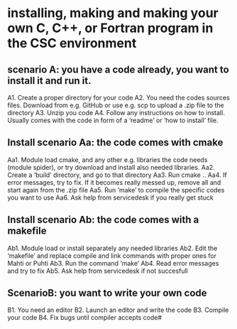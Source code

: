 # installing, making and making your own C, C++, or Fortran program in the CSC environment

## scenario A: you have a code already, you want to install it and run it.
A1. Create a proper directory for your code
A2. You need the codes sources files. Download from e.g. GitHub or use e.g. scp to upload a .zip file to the directory
A3. Unzip you code
A4. Follow any instructions on how to install. Usually comes with the code in form of a ‘readme’ or ’how to install’ file.

## Install scenario Aa: the code comes with cmake
Aa1. Module load cmake, and any other e.g. libraries the code needs (module spider), or try download and install also needed libraries.
Aa2. Create a ‘build’ directory, and go to that directory
Aa3. Run cmake ..
Aa4. If error messages, try to fix. If it becomes really messed up, remove all and start again from the .zip file
Aa5. Run ‘make’ to compile the specific codes you want to use
Aa6. Ask help from servicedesk if you really get stuck

## Install scenario Ab: the code comes with a makefile
Ab1. Module load or install separately any needed libraries
Ab2. Edit the ‘makefile’ and replace compile and link commands with proper ones for Mahti or Puhti
Ab3. Run the command ‘make’
Ab4. Read error messages and try to fix
Ab5. Ask help from servicedesk if not succesfull

## ScenarioB: you want to write your own code
B1. You need an editor
B2. Launch an editor and write the code
B3. Compile your code
B4. Fix bugs until compiler accepts code# 